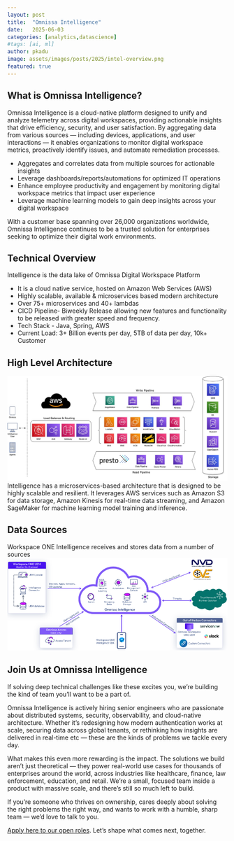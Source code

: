 ```yaml
---
layout: post
title:  "Omnissa Intelligence"
date:   2025-06-03
categories: [analytics,datascience]
#tags: [ai, ml]
author: pkadu
image: assets/images/posts/2025/intel-overview.png
featured: true
---
```


## What is Omnissa Intelligence?
Omnissa Intelligence is a cloud-native platform designed to unify and analyze telemetry across digital workspaces, providing actionable insights that drive efficiency, security, and user satisfaction. By aggregating data from various sources — including devices, applications, and user interactions — it enables organizations to monitor digital workspace metrics, proactively identify issues, and automate remediation processes.

* Aggregates and correlates data from multiple sources for actionable insights
* Leverage dashboards/reports/automations for optimized IT operations
* Enhance employee productivity and engagement by monitoring digital workspace metrics that impact user experience
* Leverage machine learning models to gain deep insights across your digital workspace

With a customer base spanning over 26,000 organizations worldwide, Omnissa Intelligence continues to be a trusted solution for enterprises seeking to optimize their digital work environments.

## Technical Overview
Intelligence is the data lake of Omnissa Digital Workspace Platform
* It is a cloud native service, hosted on Amazon Web Services (AWS)
* Highly scalable, available & microservices based modern architecture
* Over 75+ microservices and 40+ lambdas
* CICD Pipeline- Biweekly Release allowing new features and functionality to be released with greater speed and frequency.
* Tech Stack - Java, Spring, AWS
* Current Load: 3+ Billion events per day, 5TB of data per day, 10k+ Customer


## High Level Architecture
![Omnissa Intelligence Architecture](../assets/images/posts/2025/Intel-HLD.jpg "Omnissa Intelligence Architecture")
Intelligence has a microservices-based architecture that is designed to be highly scalable and resilient. It leverages AWS services such as Amazon S3 for data storage, Amazon Kinesis for real-time data streaming, and Amazon SageMaker for machine learning model training and inference.


## Data Sources
Workspace ONE Intelligence receives and stores data from a number of sources
![Data Sources](../assets/images/posts/2025/intel-data-sources.png "Data Sources")


## Join Us at Omnissa Intelligence
If solving deep technical challenges like these excites you, we’re building the kind of team you’ll want to be a part of.

Omnissa Intelligence is actively hiring senior engineers who are passionate about distributed systems, security, observability, and cloud-native architecture. Whether it’s redesigning how modern authentication works at scale, securing data across global tenants, or rethinking how insights are delivered in real-time etc — these are the kinds of problems we tackle every day.

What makes this even more rewarding is the impact. The solutions we build aren’t just theoretical — they power real-world use cases for thousands of enterprises around the world, across industries like healthcare, finance, law enforcement, education, and retail. We’re a small, focused team inside a product with massive scale, and there’s still so much left to build.

If you’re someone who thrives on ownership, cares deeply about solving the right problems the right way, and wants to work with a humble, sharp team — we’d love to talk to you.

[Apply here to our open roles](https://www.linkedin.com/posts/activity-7307328157898919936-zHMp). Let’s shape what comes next, together.